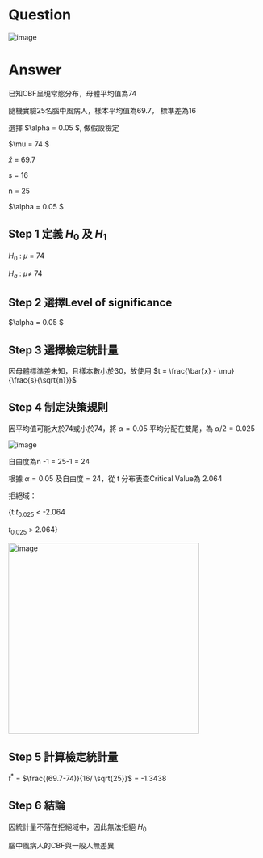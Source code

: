 
# Question
![image](https://github.com/user-attachments/assets/678415ec-184d-4763-9a58-5e8bec7e2f10)

# Answer 

已知CBF呈現常態分布，母體平均值為74

隨機實驗25名腦中風病人，樣本平均值為69.7， 標準差為16

選擇 $\alpha = 0.05 $, 做假設檢定

$\mu = 74 $

$\bar{x}$ = 69.7

s = 16

n = 25

$\alpha = 0.05 $

## Step 1 定義 $H_0$ 及 $H_1$　

$H_0$ : $\mu$ = 74

$H_a$ : $\mu\ne$ 74

## Step 2 選擇Level of significance

$\alpha = 0.05 $

## Step 3 選擇檢定統計量

因母體標準差未知，且樣本數小於30，故使用 $t = \frac{\bar{x} - \mu}{\frac{s}{\sqrt{n}}}$

## Step 4 制定決策規則

因平均值可能大於74或小於74，將 $\alpha = 0.05$ 平均分配在雙尾，為 $\alpha/2 = 0.025$

![image](https://github.com/user-attachments/assets/84bbead8-ac7a-4c11-acd3-60abdc076f64)


自由度為n -1 = 25-1 = 24

根據 $\alpha = 0.05$ 及自由度 = 24，從 t 分布表查Critical Value為 2.064

拒絕域：

{t:$t_{0.025}$ < -2.064

$t_{0.025}$ > 2.064}


<img width="378" alt="image" src="https://github.com/user-attachments/assets/30b4611d-33f1-4f54-911a-10e469e165e7">

## Step 5 計算檢定統計量

$t^{*}$ = $\frac{(69.7-74)}{16/ \sqrt{25}}$ = -1.3438

## Step 6 結論

因統計量不落在拒絕域中，因此無法拒絕 $H_0$

腦中風病人的CBF與一般人無差異






